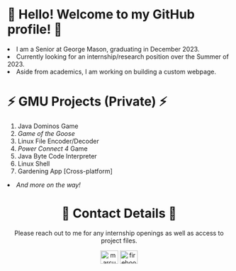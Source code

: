 # 👋 Hello! Welcome to my GitHub profile! 👋

<li>I am a Senior at George Mason, graduating in December 2023. </li>
<li>Currently looking for an internship/research position over the Summer of 2023.</li>
<li>Aside from academics, I am working on building a custom webpage.</li>

# ⚡ GMU Projects (Private) ⚡
<ol>
<li>Java Dominos Game</li>
<li><i>Game of the Goose</i></li>
<li>Linux File Encoder/Decoder</li>
<li><i>Power Connect 4</i> Game</li>
<li>Java Byte Code Interpreter</li>
<li>Linux Shell</li>
<li>Gardening App [Cross-platform]</li>
</ol>
<li><i>And more on the way!</i></li>

<h1 align="center"> 💬 Contact Details 💬 </h1>
<p align="center">Please reach out to me for any internship openings as well as access to project files.</p>
<p align="center"><a href="https://linkedin.com/in/marcus-barreto-b90636248" target="blank"><img align="center" src="https://raw.githubusercontent.com/rahuldkjain/github-profile-readme-generator/master/src/images/icons/Social/linked-in-alt.svg" alt="marcus-barreto-b90636248" height="30" width="40" /></a>
<a href="mailto:fireboot28@gmail.com" target="blank"><img align="center" src="https://upload.wikimedia.org/wikipedia/commons/thumb/7/7e/Gmail_icon_%282020%29.svg/100px-Gmail_icon_%282020%29.svg.png" alt="fireboot28@gmail.com" height="30" width="40" /></a></p>



<!--
**fireboot28/fireboot28** is a ✨ _special_ ✨ repository because its `README.md` (this file) appears on your GitHub profile.

Here are some ideas to get you started:

- 🔭 I’m currently working on ...
- 🌱 I’m currently learning ...
- 👯 I’m looking to collaborate on ...
- 🤔 I’m looking for help with ...
- 💬 Ask me about ...
- 📫 How to reach me: ...
- 😄 Pronouns: ...
- ⚡ Fun fact: ...
-->
